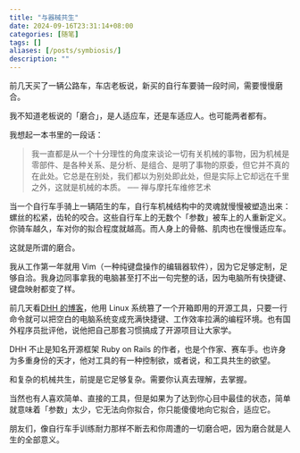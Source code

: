 ```yaml
---
title: "与器械共生"
date: 2024-09-16T23:31:14+08:00
categories: [随笔]
tags: []
aliases: [/posts/symbiosis/]
description: ""
---
```


前几天买了一辆公路车，车店老板说，新买的自行车要骑一段时间，需要慢慢磨合。

我不知道老板说的「磨合」，是人适应车，还是车适应人。也可能两者都有。

我想起一本书里的一段话：

> 我一直都是从一个十分理性的角度来谈论一切有关机械的事物，因为机械是零部件、是各种关系、是分析、是组合、是明了事物的原委，但它并不真的在此处。它总是在别处，我们都以为别处即此处，但是实际上它却远在千里之外，这就是机械的本质。
> ── 禅与摩托车维修艺术

当一个自行车手骑上一辆陌生的车，自行车机械结构中的灵魂就慢慢被塑造出来：螺丝的松紧，齿轮的咬合。这些自行车上的无数个「参数」被车上的人重新定义。你骑车越久，车对你的拟合程度就越高。而人身上的骨骼、肌肉也在慢慢适应车。

这就是所谓的磨合。

我从工作第一年就用 Vim（一种纯键盘操作的编辑器软件），因为它足够定制，足够自洽。我身边同事拿我的电脑甚至打不出一句完整的话，因为电脑所有快捷键、键盘映射都变了样。

前几天看[DHH 的博客](https://world.hey.com/dhh/why-don-t-more-people-use-linux-33b75f53)，他用 Linux 系统篡了一个开箱即用的开源工具，只要一行命令就可以把空白的电脑系统变成充满快捷键、工作效率拉满的编程环境。也有国外程序员批评他，说他把自己那套习惯搞成了开源项目让大家学。

DHH 不止是知名开源框架 Ruby on Rails 的作者，也是个作家、赛车手。也许身为多重身份的天才，他对工具的有一种控制欲，或者说，和工具共生的欲望。

和复杂的机械共生，前提是它足够复杂。需要你认真去理解，去掌握。

当然也有人喜欢简单、直接的工具，但是如果为了达到你心目中最佳的状态，简单就意味着「参数」太少，它无法向你拟合，你只能傻傻地向它拟合，适应它。

朋友们，像自行车手训练耐力那样不断去和你周遭的一切磨合吧，因为磨合就是人生的全部意义。
